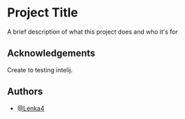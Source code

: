 
# Project Title

A brief description of what this project does and who it's for


## Acknowledgements

 

Create to testing intelij.
## Authors

- [@Lenka4](https://github.com/Lenka4)



